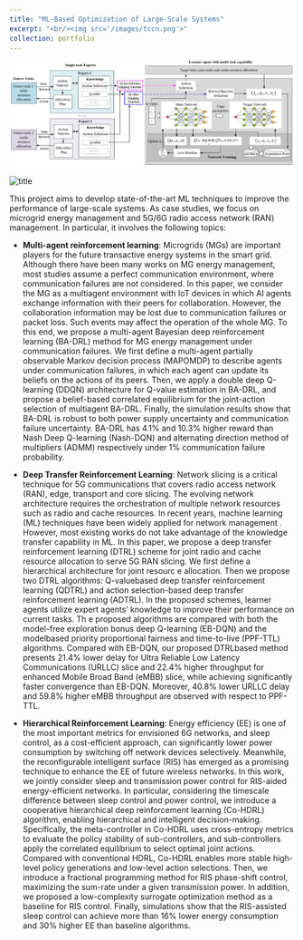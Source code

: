 ```yaml
---
title: "ML-Based Optimization of Large-Scale Systems"
excerpt: "<br/><img src='/images/tccn.png'>"
collection: portfolio
---
```


![avatar](/images/tccn.png "Deep Transfer Learning-enabled Network Edge Slicing")

![title](/images/iot.png "Multi-agent Bayesian Reinforcement Learning for Microgrid Energy Management")



This project aims to develop state-of-the-art ML techniques to improve the performance of large-scale systems. As case studies, we focus on microgrid energy management and 5G/6G radio access network (RAN) management. In particular, it involves the following topics:

* **Multi-agent reinforcement learning**: Microgrids (MGs) are important players for the future transactive energy systems in the smart grid. Although there have been many works on MG energy management, most studies assume a perfect communication environment, where communication failures are not considered. In this paper, we consider the MG as a multiagent environment with IoT devices in which AI agents exchange information with their peers for collaboration. However, the collaboration information may be lost due to communication failures or packet loss. Such events may affect the operation of the whole MG. To this end, we propose a multi-agent Bayesian deep reinforcement learning (BA-DRL) method for MG energy management under communication failures. We first define a multi-agent partially observable Markov decision process (MAPOMDP) to describe agents under communication failures, in which each agent can update its beliefs on the actions of its peers. Then, we apply a double deep Q-learning (DDQN) architecture for Q-value estimation in BA-DRL, and propose a belief-based correlated equilibrium for the joint-action selection of multiagent BA-DRL. Finally, the simulation results show that BA-DRL is robust to both power supply uncertainty and communication failure uncertainty. BA-DRL has 4.1% and 10.3% higher reward than Nash Deep Q-learning (Nash-DQN) and alternating direction method of multipliers (ADMM) respectively under 1% communication failure probability.


* **Deep Transfer Reinforcement Learning**: Network slicing is a critical technique for 5G communications that covers radio access network (RAN), edge, transport and core slicing. The evolving network architecture requires the orchestration of multiple network resources such as radio and cache resources. In recent years, machine learning (ML) techniques have been widely applied for network management . However, most existing works do not take advantage of the knowledge transfer capability in ML. In this paper, we propose a deep transfer reinforcement learning (DTRL) scheme for joint radio and cache resource allocation to serve 5G RAN slicing. We first define a hierarchical architecture for joint resourc e allocation. Then we propose two DTRL algorithms: Q-valuebased deep transfer reinforcement learning (QDTRL) and action selection-based deep transfer reinforcement learning (ADTRL). In the proposed schemes, learner agents utilize expert agents’ knowledge to improve their performance on current tasks. Th e proposed algorithms are compared with both the model-free exploration bonus deep Q-learning (EB-DQN) and the modelbased priority proportional fairness and time-to-live (PPF-TTL) algorithms. Compared with EB-DQN, our proposed DTRLbased method presents 21.4% lower delay for Ultra Reliable Low Latency Communications (URLLC) slice and 22.4% higher throughput for enhanced Mobile Broad Band (eMBB) slice, while achieving significantly faster convergence than EB-DQN. Moreover, 40.8% lower URLLC delay and 59.8% higher eMBB throughput are observed with respect to PPF-TTL.


* **Hierarchical Reinforcement Learning**: Energy efficiency (EE) is one of the most important metrics for envisioned 6G networks, and sleep control, as a cost-efficient approach, can significantly lower power consumption by switching off network devices selectively. Meanwhile, the reconfigurable intelligent surface (RIS) has emerged as a promising technique to enhance the EE of future wireless networks. In this work, we jointly consider sleep and transmission power control for RIS-aided energy-efficient networks. In particular, considering the timescale difference between sleep control and power control, we introduce a cooperative hierarchical deep reinforcement learning (Co-HDRL) algorithm, enabling hierarchical and intelligent decision-making. Specifically, the meta-controller in Co-HDRL uses cross-entropy metrics to evaluate the policy stability of sub-controllers, and sub-controllers apply the correlated equilibrium to select optimal joint actions. Compared with conventional HDRL, Co-HDRL enables more stable high-level policy generations and low-level action selections. Then, we introduce a fractional programming method for RIS phase-shift control, maximizing the sum-rate under a given transmission power. In addition, we proposed a low-complexity surrogate optimization method as a baseline for RIS control. Finally, simulations show that the RIS-assisted sleep control can achieve more than 16% lower energy consumption and 30% higher EE than baseline algorithms.

